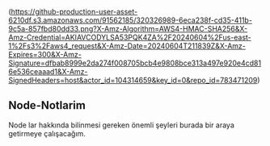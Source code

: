 (https://github-production-user-asset-6210df.s3.amazonaws.com/91562185/320326989-6eca238f-cd35-411b-9c5a-857fbd80dd33.png?X-Amz-Algorithm=AWS4-HMAC-SHA256&X-Amz-Credential=AKIAVCODYLSA53PQK4ZA%2F20240604%2Fus-east-1%2Fs3%2Faws4_request&X-Amz-Date=20240604T211839Z&X-Amz-Expires=300&X-Amz-Signature=dfbab8999e2da274f008705bcb4e9808bce313a497e920e4cd816e536ceaaad1&X-Amz-SignedHeaders=host&actor_id=104314659&key_id=0&repo_id=783471209)
## Node-Notlarim
Node lar hakkında bilinmesi gereken önemli şeyleri burada bir araya getirmeye çalışacağım.

